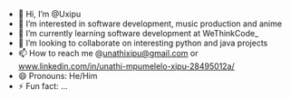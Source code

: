 - 👋 Hi, I’m @Uxipu
- 👀 I’m interested in software development, music production and anime
- 🌱 I’m currently learning software development at WeThinkCode_
- 💞️ I’m looking to collaborate on interesting python and java projects
- 📫 How to reach me @unathixipu@gmail.com or www.linkedin.com/in/unathi-mpumelelo-xipu-28495012a/
- 😄 Pronouns: He/Him
- ⚡ Fun fact: ...

<!---
Uxipu/Uxipu is a ✨ special ✨ repository because its `README.md` (this file) appears on your GitHub profile.
You can click the Preview link to take a look at your changes.
--->
